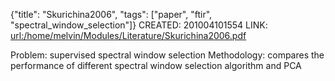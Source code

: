 {"title": "Skurichina2006", "tags": ["paper", "ftir", "spectral_window_selection"]}
CREATED: 201004101554
LINK: <url:/home/melvin/Modules/Literature/Skurichina2006.pdf>

Problem: supervised spectral window selection
Methodology: compares the performance of different spectral window selection algorithm and PCA
